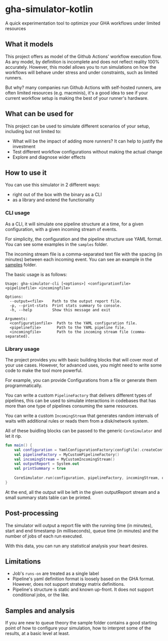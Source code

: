 # gha-simulator-kotlin

A quick experimentation tool to optimize your GHA workflows under limited resources

## What it models

This project offers as model of the Github Actions' workflow execution flow. As any model, by definition is incomplete and does not reflect reality 100% accurately. However, this model allows you to run simulations on how the workflows will behave under stress and under constraints, such as limited runners.

But why? many companies run Github Actions with self-hosted runners, are often limited resources (e.g. macminis), it's a good idea to see if your current workflow setup is making the best of your runner's hardware.

## What can be used for

This project can be used to simulate different scenarios of your setup, including but not limited to:
* What will be the impact of adding more runners? It can help to justify the investment
* Test different workflow configurations without making the actual change
* Explore and diagnose wider effects

## How to use it

You can use this simulator in 2 different ways:
* right out of the box with the binary as a CLI
* as a library and extend the functionality

### CLI usage

As a CLI, it will simulate one pipeline structure at a time, for a given configuration, with a given incoming stream of events.

For simplicity, the configuration and the pipeline structure use YAML format. You can see some examples in the `samples` folder.

The incoming stream file is a comma-separated text file with the spacing (in minutes) between each incoming event. You can see an example in the [samples](./samples/README.md) folder.

The basic usage is as follows:
```
Usage: gha-simulator-cli [<options>] <configurationfile> <pipelinefile> <incomingfile>

Options:
  --output=<file>    Path to the output report file.
  -p, --print-stats  Print stats summary to console.
  -h, --help         Show this message and exit

Arguments:
  <configurationfile>  Path to the YAML configuration file.
  <pipelinefile>       Path to the YAML pipeline file.
  <incomingfile>       Path to the incoming stream file (comma-separated).
```

### Library usage

The project provides you with basic building blocks that will cover most of your use cases. However, for advanced uses, you might need to write some code to make the tool more powerful.

For example, you can provide Configurations from a file or generate them programmatically.

You can write a custom `PipelineFactory` that delivers different types of pipelines, this can be used to simulate interactions in codebases that has more than one type of pipelines consuming the same resources.

You can write a custom `IncomingStream` that generates random intervals of waits with additional rules or reads them from a disk/network system.

All of these buidling blocks can be passed to the generic `CoreSimulator` and let it rip.

```kotlin
fun main() {
    val configuration = YamlConfigurationFactory(configFile).createConfiguration()
    val pipelineFactory = MyCustomPipelineFactory()
    val incomingStream = MyCustomIncomingStream()
    val outputReport = System.out
    val printSummary = true
    
    CoreSimulator.run(configuration, pipelineFactory, incomingStream, outputReport, printSummary)
}
```

At the end, all the output will be left in the given outputReport stream and a small summary stats table can be printed.

## Post-processing

The simulator will output a report file with the running time (in minutes), start and end timestamp (in milliseconds), queue time (in minutes) and the number of jobs of each run executed.

With this data, you can run any statistical analysis your heart desires.

## Limitations

* Job's `runs-on` are treated as a single label
* Pipeline's yaml definition format is loosely based on the GHA format. However, does not support strategy matrix definitions.
* Pipeline's structure is static and known up-front. It does not support conditional jobs, or the like.

## Samples and analysis

If you are new to queue theory the sample folder contains a good starting point of how to configure your simulation, how to interpret some of the results, at a basic level at least.
